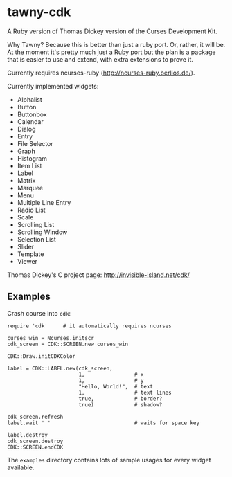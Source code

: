 # tawny-cdk

A Ruby version of Thomas Dickey version of the Curses Development Kit.

Why Tawny?  Because this is better than just a ruby port.  Or, rather, it
will be.  At the moment it's pretty much just a Ruby port but the plan is
a package that is easier to use and extend, with extra extensions to prove
it.

Currently requires ncurses-ruby (http://ncurses-ruby.berlios.de/).

Currently implemented widgets:

 * Alphalist
 * Button
 * Buttonbox
 * Calendar
 * Dialog
 * Entry
 * File Selector
 * Graph
 * Histogram
 * Item List
 * Label
 * Matrix
 * Marquee
 * Menu
 * Multiple Line Entry
 * Radio List
 * Scale
 * Scrolling List
 * Scrolling Window
 * Selection List
 * Slider
 * Template
 * Viewer

Thomas Dickey's C project page: http://invisible-island.net/cdk/

## Examples

Crash course into `cdk`:

    require 'cdk'     # it automatically requires ncurses
    
    curses_win = Ncurses.initscr
    cdk_screen = CDK::SCREEN.new curses_win
    
    CDK::Draw.initCDKColor
    
    label = CDK::LABEL.new(cdk_screen,
                           1,                # x
                           1,                # y
                           "Hello, World!",  # text
                           1,                # text lines
                           true,             # border?
                           true)             # shadow?
    
    cdk_screen.refresh
    label.wait ' '                           # waits for space key
    
    label.destroy
    cdk_screen.destroy
    CDK::SCREEN.endCDK

The `examples` directory contains lots of sample usages for every widget
available.
